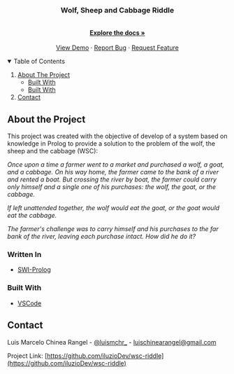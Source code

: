 <br />
<p align="center">
  <h3 align="center">Wolf, Sheep and Cabbage Riddle</h3>

  <p align="center">
    <br />
    <a href="https://github.com/iluzioDev/wsc-riddle"><strong>Explore the docs »</strong></a>
    <br />
    <br />
    <a href="https://github.com/iluzioDev/wsc-riddle">View Demo</a>
    ·
    <a href="https://github.com/iluzioDev/wsc-riddle">Report Bug</a>
    ·
    <a href="https://github.com/iluzioDev/wsc-riddle">Request Feature</a>
  </p>
</p>

<details open="open">
  <summary>Table of Contents</summary>
  <ol>
    <li>
      <a href="#about-the-project">About The Project</a>
      <ul>
        <li><a href="#written-in">Built With</a></li>
        <li><a href="#built-with">Built With</a></li>
      </ul>
    </li>
    <li><a href="#contact">Contact</a></li>
  </ol>
</details>

## About the Project

This project was created with the objective of develop of a system based on knowledge in Prolog to provide a solution to the problem of the wolf, the sheep and the cabbage (WSC):

*Once upon a time a farmer went to a market and purchased a wolf, a goat, and a cabbage. On his way home, the farmer came to the bank of a river and rented a boat. But crossing the river by boat, the farmer could carry only himself and a single one of his purchases: the wolf, the goat, or the cabbage.*

*If left unattended together, the wolf would eat the goat, or the goat would eat the cabbage.*

*The farmer's challenge was to carry himself and his purchases to the far bank of the river, leaving each purchase intact. How did he do it?*

### Written In

* [SWI-Prolog](https://www.swi-prolog.org/)

### Built With

* [VSCode](https://code.visualstudio.com/)

## Contact

Luis Marcelo Chinea Rangel - [@luismchr_](https://twitter.com/luismchr_) - luischinearangel@gmail.com

Project Link: [https://github.com/iluzioDev/wsc-riddle](https://github.com/iluzioDev/wsc-riddle)
